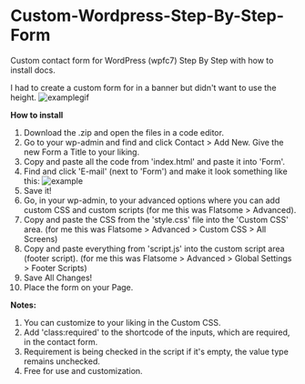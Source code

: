 # Custom-Wordpress-Step-By-Step-Form
Custom contact form for WordPress (wpfc7) Step By Step with how to install docs.

I had to create a custom form for in a banner but didn't want to use the height.
<img src="https://gyazo.com/0d9e449b168af34d61ceac0ce34d604c.gif" alt="examplegif">

<b>How to install</b>
1. Download the .zip and open the files in a code editor.
2. Go to your wp-admin and find and click Contact > Add New. Give the new Form a Title to your liking.
3. Copy and paste all the code from 'index.html' and paste it into 'Form'.
4. Find and click 'E-mail' (next to 'Form') and make it look something like this: <img src="https://gyazo.com/52bf86782f662f5136e097e195955588.png" alt="example">
5. Save it!
6. Go, in your wp-admin, to your advanced options where you can add custom CSS and custom scripts (for me this was Flatsome > Advanced).
7. Copy and paste the CSS from the 'style.css' file into the 'Custom CSS' area. (for me this was Flatsome > Advanced > Custom CSS > All Screens)
8. Copy and paste everything from 'script.js' into the custom script area (footer script). (for me this was Flatsome > Advanced > Global Settings > Footer Scripts)
9. Save All Changes!
10. Place the form on your Page.

<b>Notes:</b>
1. You can customize to your liking in the Custom CSS. 
2. Add 'class:required' to the shortcode of the inputs, which are required, in the contact form.
3. Requirement is being checked in the script if it's empty, the value type remains unchecked.
4. Free for use and customization.
